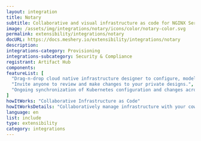 ```yaml
---
layout: integration
title: Notary
subtitle: Collaborative and visual infrastructure as code for NGINX Service Mesh
image: /assets/img/integrations/notary/icons/color/notary-color.svg
permalink: extensibility/integrations/notary
docURL: https://docs.meshery.io/extensibility/integrations/notary
description: 
integrations-category: Provisioning
integrations-subcategory: Security & Compliance
registrant: Artifact Hub
components: 
featureList: [
  "Drag-n-drop cloud native infrastructure designer to configure, model, and deploy your workloads.",
  "Invite anyone to review and make changes to your private designs.",
  "Ongoing synchronization of Kubernetes configuration and changes across any number of clusters."
]
howItWorks: "Collaborative Infrastructure as Code"
howItWorksDetails: "Collaboratively manage infrastructure with your coworkers synchronously sharing the same designs."
language: en
list: include
type: extensibility
category: integrations
---
```

